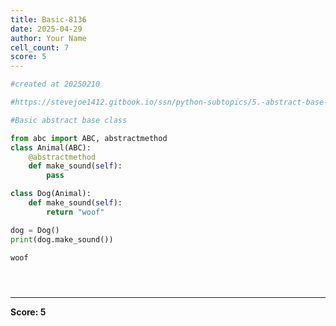 ```yaml
---
title: Basic-8136
date: 2025-04-29
author: Your Name
cell_count: 7
score: 5
---
```


```python
#created at 20250210
```


```python
#https://stevejoe1412.gitbook.io/ssn/python-subtopics/5.-abstract-base-classes-abcs
```


```python
#Basic abstract base class
```


```python
from abc import ABC, abstractmethod
class Animal(ABC):
    @abstractmethod
    def make_sound(self):
        pass

class Dog(Animal):
    def make_sound(self):
        return "woof" 

dog = Dog()
print(dog.make_sound())
```

    woof



```python

```


```python

```


```python

```


---
**Score: 5**